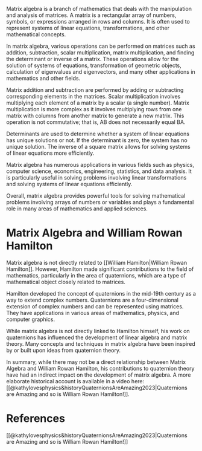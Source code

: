 

Matrix algebra is a branch of mathematics that deals with the manipulation and analysis of matrices. A matrix is a rectangular array of numbers, symbols, or expressions arranged in rows and columns. It is often used to represent systems of linear equations, transformations, and other mathematical concepts.

In matrix algebra, various operations can be performed on matrices such as addition, subtraction, scalar multiplication, matrix multiplication, and finding the determinant or inverse of a matrix. These operations allow for the solution of systems of equations, transformation of geometric objects, calculation of eigenvalues and eigenvectors, and many other applications in mathematics and other fields.

Matrix addition and subtraction are performed by adding or subtracting corresponding elements in the matrices. Scalar multiplication involves multiplying each element of a matrix by a scalar (a single number). Matrix multiplication is more complex as it involves multiplying rows from one matrix with columns from another matrix to generate a new matrix. This operation is not commutative; that is, AB does not necessarily equal BA.

Determinants are used to determine whether a system of linear equations has unique solutions or not. If the determinant is zero, the system has no unique solution. The inverse of a square matrix allows for solving systems of linear equations more efficiently.

Matrix algebra has numerous applications in various fields such as physics, computer science, economics, engineering, statistics, and data analysis. It is particularly useful in solving problems involving linear transformations and solving systems of linear equations efficiently.

Overall, matrix algebra provides powerful tools for solving mathematical problems involving arrays of numbers or variables and plays a fundamental role in many areas of mathematics and applied sciences.

# Matrix Algebra and William Rowan Hamilton

Matrix algebra is not directly related to [[William Hamilton|William Rowan Hamilton]]. However, Hamilton made significant contributions to the field of mathematics, particularly in the area of quaternions, which are a type of mathematical object closely related to matrices.

Hamilton developed the concept of quaternions in the mid-19th century as a way to extend complex numbers. Quaternions are a four-dimensional extension of complex numbers and can be represented using matrices. They have applications in various areas of mathematics, physics, and computer graphics.

While matrix algebra is not directly linked to Hamilton himself, his work on quaternions has influenced the development of linear algebra and matrix theory. Many concepts and techniques in matrix algebra have been inspired by or built upon ideas from quaternion theory.

In summary, while there may not be a direct relationship between Matrix Algebra and William Rowan Hamilton, his contributions to quaternion theory have had an indirect impact on the development of matrix algebra. A more elaborate historical account is available in a video here: [[@kathylovesphysics&historyQuaternionsAreAmazing2023|Quaternions are Amazing and so is William Rowan Hamilton!]].

# References

[[@kathylovesphysics&historyQuaternionsAreAmazing2023|Quaternions are Amazing and so is William Rowan Hamilton!]]
